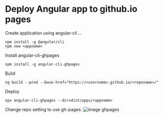 # Deploy Angular app to github.io pages

Create application using angular-cli ...

```
npm install -g @angular/cli
npm new <appname>
```

Install angular-cli-ghpages

```
npm install -g angular-cli-ghpages
```

Build

```
ng build --prod --base-href="https://<username>.github.io/<reponame>/"
```

Deploy

```
npx angular-cli-ghpages --dir=dist/apps/<appname>
```

Change repo setting to use gh-pages:
![image ghpages](/gh-pages.jpg)

